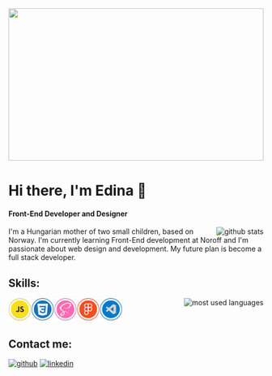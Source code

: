 
<img src='https://user-images.githubusercontent.com/52853951/205633934-695ebdf6-fae8-4396-a2d3-62e12bd023bb.png' height='300' width=100% >

# Hi there, I'm Edina 🤗
#### Front-End Developer and Designer

<img align='right' src='https://github-readme-stats.vercel.app/api?username=edinanorge&show_icons=true' alt='github stats'>


I'm a Hungarian mother of two small children, based on Norway. I'm currently learning Front-End development at Noroff and I'm passionate about web design and development. My future plan is become a full stack developer.




## Skills: 
<img align="left" width="45px" src="https://github.com/Pedro-Murilo/icons-for-readme/blob/main/.github/js-icon.svg" alt="Javascript Icon" />
<img align="left" width="45px" src="https://github.com/Pedro-Murilo/icons-for-readme/blob/main/.github/css-icon.svg" alt="CSS Icon" />
<img align="left" width="45px" src="https://github.com/Pedro-Murilo/icons-for-readme/blob/main/.github/sass-icon.svg" alt="SASS Icon" />
<img align="left" width="45px" src="https://github.com/Pedro-Murilo/icons-for-readme/blob/main/.github/figma-icon.svg" alt="Figma Icon" />
<img width="45px" src="https://github.com/Pedro-Murilo/icons-for-readme/blob/main/.github/vscode-icon.svg" alt="VSCode Icon" />

<img align='right' src='https://github-readme-stats.vercel.app/api/top-langs/?username=edinanorge&layout=compact' alt='most used languages'>


## Contact me: 
[<img src='https://cdn.jsdelivr.net/npm/simple-icons@3.0.1/icons/github.svg' alt='github' height='40'>](https://github.com/edinanorge) 
[<img src='https://cdn.jsdelivr.net/npm/simple-icons@3.0.1/icons/linkedin.svg' alt='linkedin' height='40'>](https://linkedin.com/in/edina-i-42228317b)  
 


